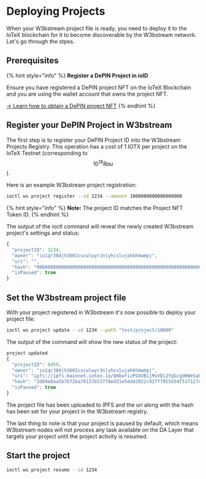 # Deploying Projects

When your W3bstream project file is ready, you need to deploy it to the IoTeX blockchain for it to become discoverable by the W3bstream network. Let's go through the stpes.

## Prerequisites

{% hint style="info" %}
**Register a DePIN Project in ioID**

Ensure you have registered a DePIN project NFT on the IoTeX Blockchain and you are using the wallet account that owns the project NFT.

[→ Learn how to obtain a DePIN project NFT](../../../ioid-depin-identities/integration-guide/register-a-depin-project/)&#x20;
{% endhint %}

## Register your DePIN Project in W3bstream

The first step is to register your DePIN Project ID into the W3bstream Projects Registry. This operation has a cost of 1 IOTX per project on the IoTeX Testnet (corresponding to $$10^{18} Rau$$).

Here is an example W3bstream project registration:&#x20;

```sh
ioctl ws project register --id 1234 --amount 1000000000000000000
```

{% hint style="info" %}
**Note:** The project ID matches the Project NFT Token ID.
{% endhint %}

The output of the ioctl command will reveal the newly created W3bstream project's settings and status:

```javascript
{
  "projectID": 1234,
  "owner": "io1qr384jh3602cscwlwyr3nlyhcslujahkhmwmpj",
  "uri": "",
  "hash": "0000000000000000000000000000000000000000000000000000000000000000",
  "isPaused": true
}
```

## Set the W3bstream project file

With your project registered in W3bstream it's now possible to deploy your project file:

```sh
ioctl ws project update --id 1234 --path "test/project/10000"
```

The output of the command will show the new status of the project:

```javascript
project updated
{
  "projectID": 6459,
  "owner": "io1qr384jh3602cscwlwyr3nlyhcslujahkhmwmpj",
  "uri": "ipfs://ipfs.mainnet.iotex.io/QmbwfizPGXUBijMuVDi2YgGcgdHWeSaU8kpNFojtuVRPvb",
  "hash": "2d89e8aa5b76f2ba70137b53778ed31e5ddd2022c927f7955d54f51f127d2dd4",
  "isPaused": true
}
```

The project file has been uploaded to IPFS and the uri  along with the hash has been set for your project in the W3bstream registry.

The last thing to note is that your project is paused by default, which means W3bstream nodes will not process any task available on the DA Layer that targets your project until the project activity is resumed.

## Start the project

```sh
ioctl ws project resume --id 1234
```
